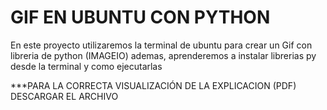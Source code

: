 # GIF EN UBUNTU CON PYTHON
En este proyecto utilizaremos la terminal de ubuntu para crear un Gif con libreria de python (IMAGEIO) ademas, aprenderemos a instalar librerias py desde la terminal y como ejecutarlas

***PARA LA CORRECTA VISUALIZACIÓN DE LA EXPLICACION (PDF) DESCARGAR EL  ARCHIVO
